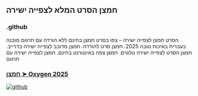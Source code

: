 ## חמצן הסרט המלא לצפייה ישירה

### .github

הסרט חמצן לצפייה ישירה – צפו בסרט חמצן בחינם ללא הורדה עם תרגום מובנה בעברית באיכות טובה 2025. חמצן סרט להורדה. חמצן מדובב לצפייה ישירה בדרייב. חמצן הסרט לצפייה ישירה טלגרם. חמצן צפה באינטרנט בחינם. חמצן לצפייה ישירה עם תרגום

### [חמצן ➤ Oxygen 2025](https://watching4khdmovies.blogspot.com/2025/09/oxygen-he.html)

<a href="https://watching4khdmovies.blogspot.com/2025/09/oxygen-he.html" rel="nofollow"><img src="https://image.tmdb.org/t/p/w1280/k4Ehucxk2XEU98W92HVPPl4xM3M.jpg" alt="github" data-canonical-src="https://image.tmdb.org/t/p/w1280/k4Ehucxk2XEU98W92HVPPl4xM3M.jpg" style="max-width: 100%;"></a>
